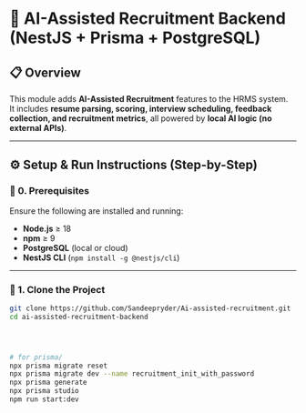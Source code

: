 # 🧠 AI-Assisted Recruitment Backend (NestJS + Prisma + PostgreSQL)

## 📋 Overview
This module adds **AI-Assisted Recruitment** features to the HRMS system.  
It includes **resume parsing, scoring, interview scheduling, feedback collection, and recruitment metrics**, all powered by **local AI logic (no external APIs)**.

---

## ⚙️ Setup & Run Instructions (Step-by-Step)

### 🧩 0. Prerequisites
Ensure the following are installed and running:
- **Node.js** ≥ 18  
- **npm** ≥ 9  
- **PostgreSQL** (local or cloud)
- **NestJS CLI** (`npm install -g @nestjs/cli`)

---

### 🧱 1. Clone the Project
```bash
git clone https://github.com/Sandeepryder/Ai-assisted-recruitment.git
cd ai-assisted-recruitment-backend




# for prisma/
npx prisma migrate reset
npx prisma migrate dev --name recruitment_init_with_password
npx prisma generate
npx prisma studio
npm run start:dev
